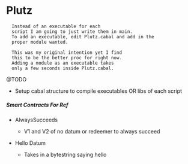 # Plutz

``` NOTES FOR WHEN OPEN SOURCED
  Instead of an executable for each
  script I am going to just write them in main.
  To add an executable, edit Plutz.cabal and add in the
  proper module wanted. 
  
  This was my original intention yet I find
  this to be the better proc for right now. 
  Adding a module as an executable takes 
  only a few seconds inside Plutz.cabal.
```

@TODO
* Setup cabal structure to compile executables OR libs of each script

##### Smart Contracts For Ref
- AlwaysSucceeds
  * V1 and V2 of no datum or redeemer to always succeed

- Hello Datum
  * Takes in a bytestring saying hello

